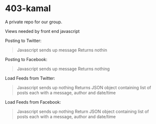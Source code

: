 403-kamal
=========

A private repo for our group.

Views needed by front end javascript

Posting to Twitter:
> Javascript sends up message
> Returns nothin

Posting to Facebook:
> Javascript sends up message
> Returns nothing

Load Feeds from Twitter:
> Javascript sends up nothing
> Returns JSON object containing list of posts each with a message, author and date/time

Load Feeds from Facebook:
> Javascript sends up nothing
> Return JSON object containing list of posts each with a message, author and date/time
